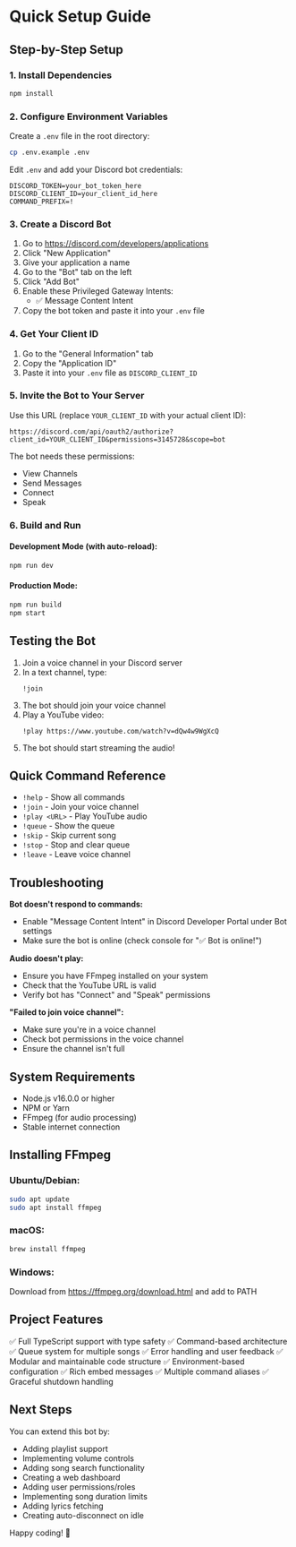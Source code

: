 # Quick Setup Guide

## Step-by-Step Setup

### 1. Install Dependencies
```bash
npm install
```

### 2. Configure Environment Variables

Create a `.env` file in the root directory:
```bash
cp .env.example .env
```

Edit `.env` and add your Discord bot credentials:
```env
DISCORD_TOKEN=your_bot_token_here
DISCORD_CLIENT_ID=your_client_id_here
COMMAND_PREFIX=!
```

### 3. Create a Discord Bot

1. Go to https://discord.com/developers/applications
2. Click "New Application"
3. Give your application a name
4. Go to the "Bot" tab on the left
5. Click "Add Bot"
6. Enable these Privileged Gateway Intents:
   - ✅ Message Content Intent
7. Copy the bot token and paste it into your `.env` file

### 4. Get Your Client ID

1. Go to the "General Information" tab
2. Copy the "Application ID"
3. Paste it into your `.env` file as `DISCORD_CLIENT_ID`

### 5. Invite the Bot to Your Server

Use this URL (replace `YOUR_CLIENT_ID` with your actual client ID):
```
https://discord.com/api/oauth2/authorize?client_id=YOUR_CLIENT_ID&permissions=3145728&scope=bot
```

The bot needs these permissions:
- View Channels
- Send Messages
- Connect
- Speak

### 6. Build and Run

#### Development Mode (with auto-reload):
```bash
npm run dev
```

#### Production Mode:
```bash
npm run build
npm start
```

## Testing the Bot

1. Join a voice channel in your Discord server
2. In a text channel, type:
   ```
   !join
   ```
3. The bot should join your voice channel
4. Play a YouTube video:
   ```
   !play https://www.youtube.com/watch?v=dQw4w9WgXcQ
   ```
5. The bot should start streaming the audio!

## Quick Command Reference

- `!help` - Show all commands
- `!join` - Join your voice channel
- `!play <URL>` - Play YouTube audio
- `!queue` - Show the queue
- `!skip` - Skip current song
- `!stop` - Stop and clear queue
- `!leave` - Leave voice channel

## Troubleshooting

**Bot doesn't respond to commands:**
- Enable "Message Content Intent" in Discord Developer Portal under Bot settings
- Make sure the bot is online (check console for "✅ Bot is online!")

**Audio doesn't play:**
- Ensure you have FFmpeg installed on your system
- Check that the YouTube URL is valid
- Verify bot has "Connect" and "Speak" permissions

**"Failed to join voice channel":**
- Make sure you're in a voice channel
- Check bot permissions in the voice channel
- Ensure the channel isn't full

## System Requirements

- Node.js v16.0.0 or higher
- NPM or Yarn
- FFmpeg (for audio processing)
- Stable internet connection

## Installing FFmpeg

### Ubuntu/Debian:
```bash
sudo apt update
sudo apt install ffmpeg
```

### macOS:
```bash
brew install ffmpeg
```

### Windows:
Download from https://ffmpeg.org/download.html and add to PATH

## Project Features

✅ Full TypeScript support with type safety
✅ Command-based architecture
✅ Queue system for multiple songs
✅ Error handling and user feedback
✅ Modular and maintainable code structure
✅ Environment-based configuration
✅ Rich embed messages
✅ Multiple command aliases
✅ Graceful shutdown handling

## Next Steps

You can extend this bot by:
- Adding playlist support
- Implementing volume controls
- Adding song search functionality
- Creating a web dashboard
- Adding user permissions/roles
- Implementing song duration limits
- Adding lyrics fetching
- Creating auto-disconnect on idle

Happy coding! 🎵
